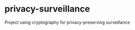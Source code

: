 privacy-surveillance
====================

Project using cryptography for privacy-preserving surveillance
